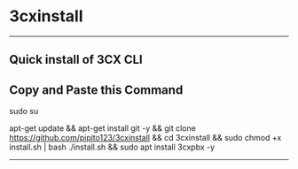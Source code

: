 # 3cxinstall
------------------------
Quick install of 3CX CLI
--------------------------
Copy and Paste this Command 
----------------------------------------------------------------------------------------------------------------------------------
sudo su 

apt-get update && apt-get install git -y && git clone https://github.com/pipito123/3cxinstall && cd 3cxinstall && sudo chmod +x install.sh | bash ./install.sh && sudo apt install 3cxpbx -y

----------------------------------------------------------------------------------------------------------------------------------

